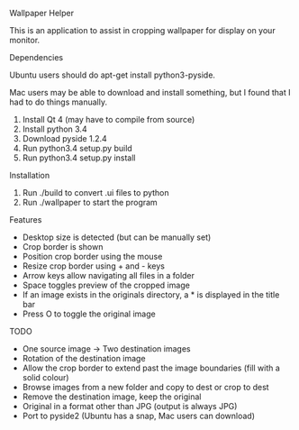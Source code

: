 Wallpaper Helper

This is an application to assist in cropping wallpaper for display on your monitor.


Dependencies

Ubuntu users should do apt-get install python3-pyside.

Mac users may be able to download and install something, but I found that I had to do things manually.

1) Install Qt 4 (may have to compile from source)
2) Install python 3.4
3) Download pyside 1.2.4
4) Run python3.4 setup.py build
4) Run python3.4 setup.py install


Installation

1) Run ./build to convert .ui files to python
2) Run ./wallpaper to start the program


Features

- Desktop size is detected (but can be manually set)
- Crop border is shown
- Position crop border using the mouse
- Resize crop border using + and - keys
- Arrow keys allow navigating all files in a folder
- Space toggles preview of the cropped image
- If an image exists in the originals directory, a * is displayed in the title bar
- Press O to toggle the original image


TODO

- One source image -> Two destination images
- Rotation of the destination image
- Allow the crop border to extend past the image boundaries (fill with a solid colour)
- Browse images from a new folder and copy to dest or crop to dest
- Remove the destination image, keep the original
- Original in a format other than JPG (output is always JPG)
- Port to pyside2 (Ubuntu has a snap, Mac users can download)
